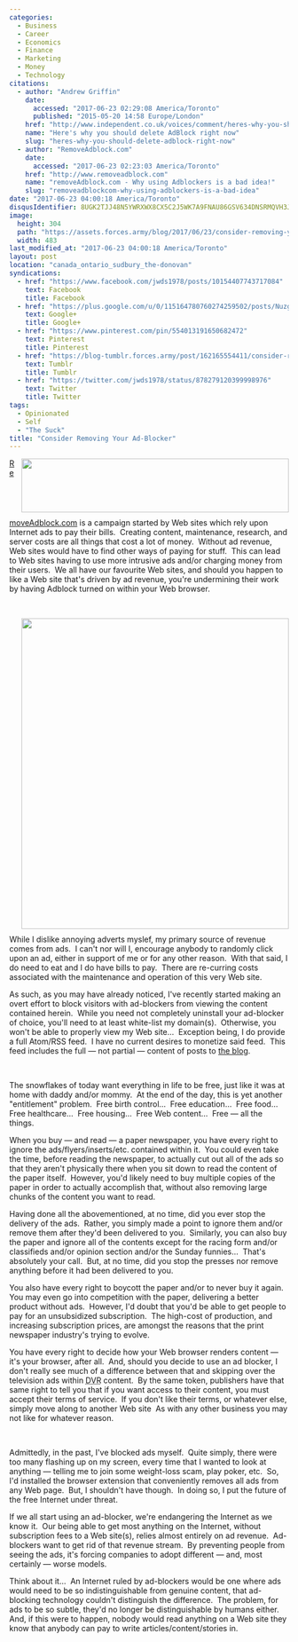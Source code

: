 ```yaml
---
categories:
  - Business
  - Career
  - Economics
  - Finance
  - Marketing
  - Money
  - Technology
citations:
  - author: "Andrew Griffin"
    date:
      accessed: "2017-06-23 02:29:08 America/Toronto"
      published: "2015-05-20 14:58 Europe/London"
    href: "http://www.independent.co.uk/voices/comment/heres-why-you-should-delete-adblock-right-now-10264083.html"
    name: "Here's why you should delete AdBlock right now"
    slug: "heres-why-you-should-delete-adblock-right-now"
  - author: "RemoveAdblock.com"
    date:
      accessed: "2017-06-23 02:23:03 America/Toronto"
    href: "http://www.removeadblock.com"
    name: "removeAdblock.com - Why using Adblockers is a bad idea!"
    slug: "removeadblockcom-why-using-adblockers-is-a-bad-idea"
date: "2017-06-23 04:00:18 America/Toronto"
disqusIdentifier: 8UGK2TJJ48N5YWRXWX8CX5C2J5WK7A9FNAU86GSV634DNSRMQVH3JP4HFSJ36U89DBJ5GWYNUHDHM2WR3RJQXDB4XJCB79UF8GK8
image:
  height: 304
  path: "https://assets.forces.army/blog/2017/06/23/consider-removing-your-ad-blocker/hotlink-ok/innominate_1_483x304.png"
  width: 483
last_modified_at: "2017-06-23 04:00:18 America/Toronto"
layout: post
location: "canada_ontario_sudbury_the-donovan"
syndications:
  - href: "https://www.facebook.com/jwds1978/posts/10154407743717084"
    text: Facebook
    title: Facebook
  - href: "https://plus.google.com/u/0/115164780760274259502/posts/Nuzg6DwpLRY"
    text: Google+
    title: Google+
  - href: "https://www.pinterest.com/pin/554013191650682472"
    text: Pinterest
    title: Pinterest
  - href: "https://blog-tumblr.forces.army/post/162165554411/consider-removing-your-ad-blocker"
    text: Tumblr
    title: Tumblr
  - href: "https://twitter.com/jwds1978/status/878279120399998976"
    text: Twitter
    title: Twitter
tags:
  - Opinionated
  - Self
  - "The Suck"
title: "Consider Removing Your Ad-Blocker"
---
```


<img alt="" height="97" src="{{ site.uri.assets }}/blog/2017/06/23/consider-removing-your-ad-blocker/support-free-websites-remove-adblock-today_482x097.png"
  style="border: 0px; float: right; margin-bottom: 10px; margin-left: 10px;" width="482" />
<p>
  <a href="{{ site.url }}{{ page.url }}#cite-removeadblockcom-why-using-adblockers-is-a-bad-idea" rel="me"
    title="removeAdblock.com - Why using Adblockers is a bad idea!">RemoveAdblock.com</a> is a campaign started by Web sites which rely upon Internet ads to pay
  their bills.&nbsp; Creating content, maintenance, research, and server costs are all things that cost a lot of money.&nbsp; Without ad revenue, Web sites
  would have to find other ways of paying for stuff.&nbsp; This can lead to Web sites having to use more intrusive ads and/or charging money from their
  users.&nbsp; We all have our favourite Web sites, and should you happen to like a Web site that's driven by ad revenue, you're undermining their work by
  having Adblock turned on within your Web browser.
</p>
<!-- excerptBreak -->
<p>
  &nbsp;
</p>
<img alt="" height="560" src="{{ site.uri.assets }}/blog/2017/06/23/consider-removing-your-ad-blocker/anti-ABP_482x560.png"
  style="border: 0px; float: right; margin-bottom: 10px; margin-left: 10px;" width="482" />
<p>
  While I dislike annoying adverts myslef, my primary source of revenue comes from ads.&nbsp; I can't nor will I, encourage anybody to randomly click upon an
  ad, either in support of me or for any other reason.&nbsp; With that said, I do need to eat and I do have bills to pay.&nbsp; There are re-curring costs
  associated with the maintenance and operation of this very Web site.
</p>
<p>
  As such, as you may have already noticed, I've recently started making an overt effort to block visitors with ad-blockers from viewing the content contained
  herein.&nbsp; While you need not completely uninstall your ad-blocker of choice, you'll need to at least white-list my domain(s).&nbsp; Otherwise, you won't
  be able to properly view my Web site&hellip;&nbsp; Exception being, I do provide a full Atom/RSS feed.&nbsp; I have no current desires to monetize said
  feed.&nbsp; This feed includes the full &#8212; not partial &#8212; content of posts to <a href="{{ site.url }}/blog" rel="me" title="">the blog</a>.
</p>
<p>
  &nbsp;
</p>
<p>
  The snowflakes of today want everything in life to be free, just like it was at home with daddy and/or mommy.&nbsp; At the end of the day, this is yet another
  &quot;entitlement&quot; problem.&nbsp; Free birth control&hellip;&nbsp; Free education&hellip;&nbsp; Free food&hellip;&nbsp; Free healthcare&hellip;&nbsp;
  Free housing&hellip;&nbsp; Free Web content&hellip;&nbsp; Free &#8212; all the things.
</p>
<p>
  When you buy &#8212; and read &#8212; a paper newspaper, you have every right to ignore the ads/flyers/inserts/etc. contained within it.&nbsp; You could even
  take the time, before reading the newspaper, to actually cut out all of the ads so that they aren't physically there when you sit down to read the content of
  the paper itself.&nbsp; However, you'd likely need to buy multiple copies of the paper in order to actually accomplish that, without also removing large
  chunks of the content you want to read.
</p>
<p>
  Having done all the abovementioned, at no time, did you ever stop the delivery of the ads.&nbsp; Rather, you simply made a point to ignore them and/or remove
  them after they'd been delivered to you.&nbsp; Similarly, you can also buy the paper and ignore all of the contents except for the racing form and/or
  classifieds and/or opinion section and/or the Sunday funnies&hellip;&nbsp; That's absolutely your call.&nbsp; But, at no time, did you stop the presses nor
  remove anything before it had been delivered to you.
</p>
<p>
  You also have every right to boycott the paper and/or to never buy it again.&nbsp; You may even go into competition with the paper, delivering a better
  product without ads.&nbsp; However, I'd doubt that you'd be able to get people to pay for an unsubsidized subscription.&nbsp; The high-cost of production, and
  increasing subscription prices, are amongst the reasons that the print newspaper industry's trying to evolve.
</p>
<p>
  You have every right to decide how your Web browser renders content &#8212; it's your browser, after all.&nbsp; And, should you decide to use an ad blocker, I
  don't really see much of a difference between that and skipping over the television ads within <abbr title="Digital Video Recorder">DVR</abbr> content.&nbsp;
  By the same token, publishers have that same right to tell you that if you want access to their content, you must accept their terms of service.&nbsp; If you
  don't like their terms, or whatever else, simply move along to another Web site&nbsp; As with any other business you may not like for whatever reason.
</p>
<p>
  &nbsp;
</p>
<p>
  Admittedly, in the past, I've blocked ads myself.&nbsp; Quite simply, there were too many flashing up on my screen, every time that I wanted to look at
  anything &#8212; telling me to join some weight-loss scam, play poker, etc.&nbsp; So, I'd installed the browser extension that conveniently removes all ads
  from any Web page.&nbsp; But, I shouldn't have though.&nbsp; In doing so, I put the future of the free Internet under threat.
</p>
<p>
  If we all start using an ad-blocker, we're endangering the Internet as we know it.&nbsp; Our being able to get most anything on the Internet, without
  subscription fees to a Web site(s), relies almost entirely on ad revenue.&nbsp; Ad-blockers want to get rid of that revenue stream.&nbsp; By preventing people
  from seeing the ads, it's forcing companies to adopt different &#8212; and, most certainly &#8212; worse models.
</p>
<p>
  Think about it&hellip;&nbsp; An Internet ruled by ad-blockers would be one where ads would need to be so indistinguishable from genuine content, that
  ad-blocking technology couldn't distinguish the difference.&nbsp; The problem, for ads to be so subtle, they'd no longer be distinguishable by humans
  either.&nbsp; And, if this were to happen, nobody would read anything on a Web site they know that anybody can pay to write articles/content/stories in.
</p>
